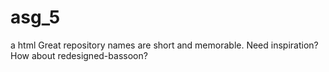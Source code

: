 # asg_5
a html Great repository names are short and memorable. Need inspiration? How about redesigned-bassoon?
